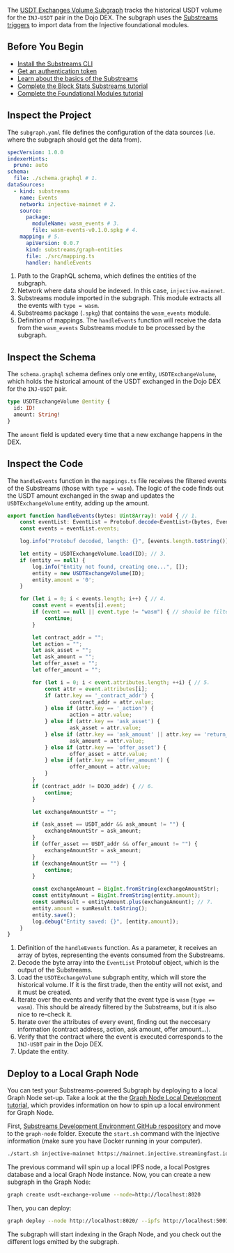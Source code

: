 The [USDT Exchanges Volume Subgraph]() tracks the historical USDT volume for the `INJ-USDT` pair in the Dojo DEX.
The subgraph uses the [Substreams triggers](../../../consume/subgraph/triggers.md) to import data from the Injective foundational modules.

## Before You Begin

- [Install the Substreams CLI](../../../common/installing-the-cli.md)
- [Get an authentication token](../../../common/authentication.md)
- [Learn about the basics of the Substreams](../../../common/manifest-modules.md)
- [Complete the Block Stats Substreams tutorial](./block-stats.md)
- [Complete the Foundational Modules tutorial](./foundational.md)

## Inspect the Project

The `subgraph.yaml` file defines the configuration of the data sources (i.e. where the subgraph should get the data from).

```yaml
specVersion: 1.0.0
indexerHints:
  prune: auto
schema:
  file: ./schema.graphql # 1.
dataSources:
  - kind: substreams
    name: Events
    network: injective-mainnet # 2.
    source:
      package:
        moduleName: wasm_events # 3.
        file: wasm-events-v0.1.0.spkg # 4.
    mapping: # 5.
      apiVersion: 0.0.7
      kind: substreams/graph-entities
      file: ./src/mapping.ts
      handler: handleEvents
```
1. Path to the GraphQL schema, which defines the entities of the subgraph.
2. Network where data should be indexed. In this case, `injective-mainnet`.
3. Substreams module imported in the subgraph. This module extracts all the events with `type = wasm`.
4. Substreams package (`.spkg`) that contains the `wasm_events` module.
5. Definition of mappings. The `handleEvents` function will receive the data from the `wasm_events` Substreams module to be processed by the subgraph.

## Inspect the Schema

The `schema.graphql` schema defines only one entity, `USDTExchangeVolume`, which holds the historical amount of the USDT exchanged in the Dojo DEX for the `INJ-USDT` pair.

```graphql
type USDTExchangeVolume @entity {
  id: ID!
  amount: String!
}
```

The `amount` field is updated every time that a new exchange happens in the DEX.

## Inspect the Code

The `handleEvents` function in the `mappings.ts` file receives the filtered events of the Substreams (those with `type = wasm`). The logic of the code finds out the USDT amount exchanged in the swap and updates the `USDTExchangeVolume` entity, adding up the amount.

```ts
export function handleEvents(bytes: Uint8Array): void { // 1.
    const eventList: EventList = Protobuf.decode<EventList>(bytes, EventList.decode); // 2.
    const events = eventList.events;

    log.info("Protobuf decoded, length: {}", [events.length.toString()]);

    let entity = USDTExchangeVolume.load(ID); // 3.
    if (entity == null) {
        log.info("Entity not found, creating one...", []);
        entity = new USDTExchangeVolume(ID);
        entity.amount = '0';
    }

    for (let i = 0; i < events.length; i++) { // 4.
        const event = events[i].event;
        if (event == null || event.type != "wasm") { // should be filtered by substreams
            continue;
        }

        let contract_addr = "";
        let action = "";
        let ask_asset = "";
        let ask_amount = "";
        let offer_asset = "";
        let offer_amount = "";

        for (let i = 0; i < event.attributes.length; ++i) { // 5.
            const attr = event.attributes[i];
            if (attr.key == '_contract_addr') {
                    contract_addr = attr.value;
            } else if (attr.key == '_action') {
                    action = attr.value;
            } else if (attr.key == 'ask_asset') {
                    ask_asset = attr.value;
            } else if (attr.key == 'ask_amount' || attr.key == 'return_amount') {
                    ask_amount = attr.value;
            } else if (attr.key == 'offer_asset') {
                    offer_asset = attr.value;
            } else if (attr.key == 'offer_amount') {
                    offer_amount = attr.value;
            }
        }
        if (contract_addr != DOJO_addr) { // 6.
            continue;
        }

        let exchangeAmountStr = "";

        if (ask_asset == USDT_addr && ask_amount != "") {
            exchangeAmountStr = ask_amount;
        } 
        if (offer_asset == USDT_addr && offer_amount != "") {
            exchangeAmountStr = ask_amount;
        }
        if (exchangeAmountStr == "") {
            continue;
        }

        const exchangeAmount = BigInt.fromString(exchangeAmountStr);
        const entityAmount = BigInt.fromString(entity.amount);
        const sumResult = entityAmount.plus(exchangeAmount); // 7.
        entity.amount = sumResult.toString();
        entity.save();
        log.debug("Entity saved: {}", [entity.amount]);
    }
}
```
1. Definition of the `handleEvents` function. As a parameter, it receives an array of bytes, representing the events consumed from the Substreams.
2. Decode the byte array into the `EventList` Protobuf object, which is the output of the Substreams.
3. Load the `USDTExchangeVolume` subgraph entity, which will store the historical volume.
If it is the first trade, then the entity will not exist, and it must be created.
4. Iterate over the events and verify that the event type is `wasm` (`type == wasm`). This should be already filtered by the Substreams, but it is also nice to re-check it.
5. Iterate over the attributes of every event, finding out the neccesary information (contract address, action, ask amount, offer amount...).
6. Verify that the contract where the event is executed corresponds to the `INJ-USDT` pair in the Dojo DEX.
7. Update the entity.

## Deploy to a Local Graph Node

You can test your Substreams-powered Subgraph by deploying to a local Graph Node set-up. Take a look at the the [Graph Node Local Development tutorial](../../graph-node/local-development.md), which provides information on how to spin up a local environment for Graph Node.

First, [Substreams Development Environment GitHub respository](https://github.com/streamingfast/substreams-dev-environment) and move to the `graph-node` folder. Execute the `start.sh` command with the Injective information (make sure you have Docker running in your computer).

```bash
./start.sh injective-mainnet https://mainnet.injective.streamingfast.io:443
```

The previous command will spin up a local IPFS node, a local Postgres database and a local Graph Node instance. Now, you can create a new subgraph in the Graph Node:

```bash
graph create usdt-exchange-volume --node=http://localhost:8020
```

Then, you can deploy:

```bash
graph deploy --node http://localhost:8020/ --ipfs http://localhost:5001 usdt-exchange-volume
```

The subgraph will start indexing in the Graph Node, and you check out the different logs emitted by the subgraph.